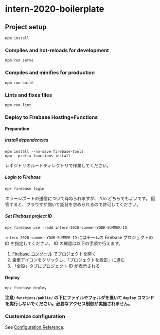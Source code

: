 # intern-2020-boilerplate

## Project setup
```
npm install
```

### Compiles and hot-reloads for development
```
npm run serve
```

### Compiles and minifies for production
```
npm run build
```

### Lints and fixes files
```
npm run lint
```

### Deploy to Firebase Hosting+Functions

#### Preparation

##### Install dependencies

```
npm install --no-save firebase-tools
npm --prefix functions install
```

レポジトリのルートディレクトリで作業してください。

##### Login to Firebase

```
npx firebase login
```

エラーレポートの送信について尋ねられますが、 Y/n どちらでもよいです。
回答すると、ブラウザが開いて認証を求められるので許可してください。

##### Set Firebase project ID

```
npx firebase use --add intern-2020-summer-YOUR-SUMMER-ID
```

`intern-2020-summer-YOUR-SUMMER-ID` にはチームの Firebase プロジェクトの ID を指定してください。
ID の確認は以下の手順で行えます。

1. [Firebase コンソール](https://console.firebase.google.com/) でプロジェクトを開く
1. 歯車アイコンをクリックし、「プロジェクトを設定」に進む
1. 「全般」タブにプロジェクト ID が表示される

#### Deploy
```
npx firebase deploy
```

**注意: `functions/public/` の下にファイルやフォルダを置いて `deploy` コマンドを実行しないでください。必要なアクセス制御が実施されません。**

### Customize configuration
See [Configuration Reference](https://cli.vuejs.org/config/).
